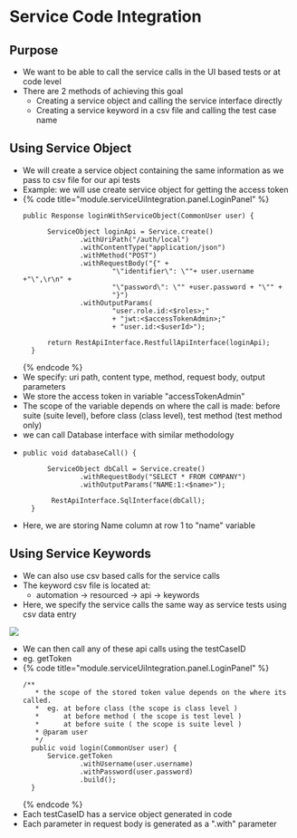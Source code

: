 # Service Code Integration

## Purpose

* We want to be able to call the service calls in the UI based tests or at code level
* There are 2 methods of achieving this goal
  * Creating a service object and calling the service interface directly
  * Creating a service keyword in a csv file and calling the test case name

## Using Service Object

* We will create a service object containing the same information as we pass to csv file for our api tests
* Example: we will use create service object for getting the access token
* {% code title="module.serviceUiIntegration.panel.LoginPanel" %}
  ```text
  public Response loginWithServiceObject(CommonUser user) {
		
  		ServiceObject loginApi = Service.create()
  				.withUriPath("/auth/local")
  				.withContentType("application/json")
  				.withMethod("POST")
  				.withRequestBody("{" + 
  						"\"identifier\": \""+ user.username +"\",\r\n" + 
  						"\"password\": \"" +user.password + "\"" + 
  						"}")
  				.withOutputParams(
  						"user.role.id:<$roles>;"
  						+ "jwt:<$accessTokenAdmin>;"
  						+ "user.id:<$userId>");
				
  		return RestApiInterface.RestfullApiInterface(loginApi);
  	}
  ```
  {% endcode %}
* We specify: uri path, content type, method, request body, output parameters
* We store the access token in variable "accessTokenAdmin"
* The scope of the variable depends on where the call is made: before suite \(suite level\), before class \(class level\), test method \(test method only\)
* we can call Database interface with similar methodology
* ```text
  public void databaseCall() {
		
  		ServiceObject dbCall = Service.create()
  				.withRequestBody("SELECT * FROM COMPANY")
  				.withOutputParams("NAME:1:<$name>");
				
  		 RestApiInterface.SqlInterface(dbCall);
  	}
  ```
* Here, we are storing Name column at row 1 to "name" variable

## Using Service Keywords

* We can also use csv based calls for the service calls
* The keyword csv file is located at:
  * automation -&gt; resourced -&gt; api -&gt; keywords
* Here, we specify the service calls the same way as service tests using csv data entry

![](../.gitbook/assets/image%20%2822%29.png)

* We can then call any of these api calls using the testCaseID
* eg. getToken
* {% code title="module.serviceUiIntegration.panel.LoginPanel" %}
  ```text
  /**
  	 * the scope of the stored token value depends on the where its called.
  	 *  eg. at before class (the scope is class level )
  	 *      at before method ( the scope is test level )
  	 *      at before suite ( the scope is suite level )
  	 * @param user
  	 */
  	public void login(CommonUser user) {
  		Service.getToken
  				.withUsername(user.username)
  				.withPassword(user.password)
  				.build();
  	}
  ```
  {% endcode %}
* Each testCaseID has a service object generated in code
* Each parameter in request body is generated as a ".with" parameter 

